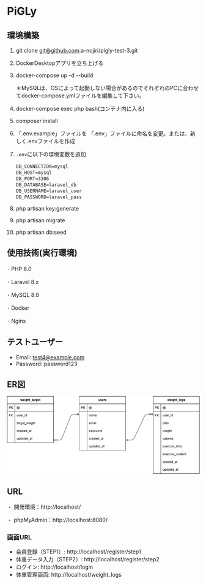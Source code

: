 # PiGLy

## 環境構築

1. git clone git@github.com:a-nojiri/pigly-test-3.git
2. DockerDesktopアプリを立ち上げる
3. docker-compose up -d --build
   
   ＊MySQLは、OSによって起動しない場合があるのでそれぞれのPCに合わせてdocker-compose.ymlファイルを編集して下さい。
4. docker-compose exec php bash(コンテナ内に入る)
5. composer install
6. 「.env.example」ファイルを 「.env」ファイルに命名を変更。または、新しく.envファイルを作成
7. `.env`に以下の環境変数を追加
    ```dotenv
   DB_CONNECTION=mysql
   DB_HOST=mysql
   DB_PORT=3306
   DB_DATABASE=laravel_db
   DB_USERNAME=laravel_user
   DB_PASSWORD=laravel_pass
    
8. php artisan key:generate
9. php artisan migrate
10. php artisan db:seed
   
## 使用技術(実行環境)

 ･ PHP 8.0  
 
 ･ Laravel 8.x  
 
 ･ MySQL 8.0  
 
 ･ Docker  
 
 ･ Nginx  

## テストユーザー
- Email: test4@example.com
- Password: password123

 ## ER図
  ![ER図](./er.png)　　
 

 ## URL
 
・ 開発環境：http://localhost/  

・ phpMyAdmin：http://localhost:8080/　

### 画面URL
- 会員登録（STEP1）: http://localhost/register/step1
- 体重データ入力（STEP2）: http://localhost/register/step2  
- ログイン: http://localhost/login
- 体重管理画面: http://localhost/weight_logs  










